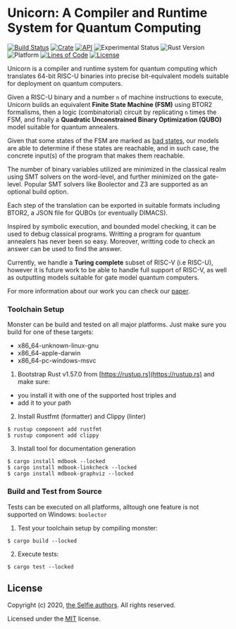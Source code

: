 # Unicorn: A Compiler and Runtime System for Quantum Computing

[![Build Status](https://img.shields.io/github/workflow/status/cksystemsgroup/monster/Test)](https://github.com/cksystemsgroup/monster/actions)
[![Crate](https://img.shields.io/crates/v/monster-rs.svg)](https://crates.io/crates/monster-rs)
[![API](https://docs.rs/monster-rs/badge.svg)](https://docs.rs/monster-rs)
![Experimental Status](https://img.shields.io/badge/status-experimental-yellow.svg)
![Rust Version](https://img.shields.io/badge/Rust-v1.57.0-yellow)
![Platform](https://img.shields.io/badge/platform-linux%20%7C%20macos%20%7C%20windows-brightgreen)
[![Lines of Code](https://img.shields.io/tokei/lines/github/cksystemsgroup/monster)](https://github.com/cksystemsgroup/monster)
[![License](https://img.shields.io/crates/l/monster-rs)](https://github.com/cksystemsgroup/monster/blob/master/LICENSE)

Unicorn is a compiler and runtime system for quantum computing which translates 64-bit RISC-U binaries into precise bit-equivalent models suitable for deployment on quantum computers.

Given a RISC-U binary and a number `n` of machine instructions to execute, Unicorn builds an equivalent <b>Finite State Machine (FSM)</b> using BTOR2 formalisms, then a logic (combinatorial) circuit by replicating `n` times the FSM, and finally a <b>Quadratic Unconstrained Binary Optimization (QUBO)</b> model suitable for quantum annealers.

Given that some states of the FSM are marked as <u>bad states</u>, our models are able to determine if these states are reachable, and in such case, the concrete input(s) of the program that makes them reachable.

The number of binary variables utilized are minimized in the classical realm using SMT solvers on the word-level, and further minimized on the gate-level. Popular SMT solvers like Boolector and Z3 are supported as an optional build option.

Each step of the translation can be exported in suitable formats including BTOR2, a JSON file for QUBOs (or eventually DIMACS).

Inspired by symbolic execution, and bounded model checking, it can be used to debug classical programs. Writting a program for quantum annealers has never been so easy. Moreover, writting code to check an answer can be used to find the answer. 

Currently, we handle a <b>Turing complete</b> subset of RISC-V (i.e RISC-U), however it is future work to be able to handle full support of RISC-V, as well as outputting models suitable for gate model quantum computers.

For more information about our work you can check our [paper](https://arxiv.org/abs/2111.12063).

### Toolchain Setup
Monster can be build and tested on all major platforms.
Just make sure you build for one of these targets:
 - x86_64-unknown-linux-gnu
 - x86_64-apple-darwin
 - x86_64-pc-windows-msvc

1. Bootstrap Rust v1.57.0 from [https://rustup.rs](https://rustup.rs) and make sure:
 - you install it with one of the supported host triples and 
 - add it to your path
2. Install Rustfmt (formatter) and Clippy (linter)
```
$ rustup component add rustfmt
$ rustup component add clippy
```
3. Install tool for documentation generation
```
$ cargo install mdbook --locked
$ cargo install mdbook-linkcheck --locked
$ cargo install mdbook-graphviz --locked
```

### Build and Test from Source
Tests can be executed on all platforms, alltough one
feature is not supported on Windows: `boolector`

1. Test your toolchain setup by compiling monster:
```
$ cargo build --locked
```
2. Execute tests:
```
$ cargo test --locked
```

## License

Copyright (c) 2020, [the Selfie authors](https://github.com/cksystemsteaching/selfie). All rights reserved.

Licensed under the [MIT](LICENSE) license.
